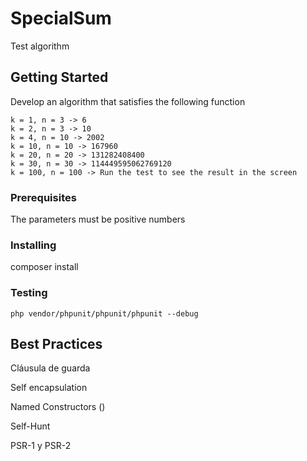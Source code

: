 # SpecialSum

Test algorithm

## Getting Started

Develop an algorithm that satisfies the following function

```
k = 1, n = 3 -> 6
k = 2, n = 3 -> 10
k = 4, n = 10 -> 2002
k = 10, n = 10 -> 167960
k = 20, n = 20 -> 131282408400
k = 30, n = 30 -> 114449595062769120
k = 100, n = 100 -> Run the test to see the result in the screen
```

### Prerequisites

The parameters must be positive numbers

### Installing

composer install

### Testing

```
php vendor/phpunit/phpunit/phpunit --debug
```

## Best Practices

Cláusula de guarda

Self encapsulation

Named Constructors ()

Self-Hunt

PSR-1 y PSR-2

